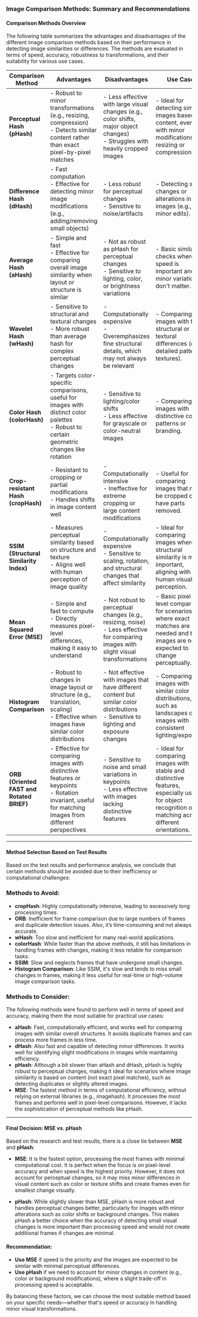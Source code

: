 ### Image Comparison Methods: Summary and Recommendations

#### **Comparison Methods Overview**
The following table summarizes the advantages and disadvantages of the different image comparison methods based on their performance in detecting image similarities or differences. The methods are evaluated in terms of speed, accuracy, robustness to transformations, and their suitability for various use cases.

| **Comparison Method**     | **Advantages**                                                                                                                                                    | **Disadvantages**                                                                                                                                               | **Use Case**                                                                 |
|---------------------------|-------------------------------------------------------------------------------------------------------------------------------------------------------------------|-----------------------------------------------------------------------------------------------------------------------------------------------------------------|-------------------------------------------------------------------------------|
| **Perceptual Hash (pHash)**| - Robust to minor transformations (e.g., resizing, compression) <br> - Detects similar content rather than exact pixel-by-pixel matches                           | - Less effective with large visual changes (e.g., color shifts, major object changes) <br> - Struggles with heavily cropped images                                 | - Ideal for detecting similar images based on content, even with minor modifications like resizing or compression. |
| **Difference Hash (dHash)**| - Fast computation <br> - Effective for detecting minor image modifications (e.g., adding/removing small objects)                                                 | - Less robust for perceptual changes <br> - Sensitive to noise/artifacts                                                                                       | - Detecting slight changes or alterations in images (e.g., minor edits). |
| **Average Hash (aHash)**   | - Simple and fast <br> - Effective for comparing overall image similarity when layout or structure is similar                                                   | - Not as robust as pHash for perceptual changes <br> - Sensitive to lighting, color, or brightness variations                                                  | - Basic similarity checks where speed is important and minor variations don't matter. |
| **Wavelet Hash (wHash)**   | - Sensitive to structural and textural changes <br> - More robust than average hash for complex perceptual changes                                              | - Computationally expensive <br> - Overemphasizes fine structural details, which may not always be relevant                                                  | - Comparing images with fine structural or textural differences (e.g., detailed patterns, textures). |
| **Color Hash (colorHash)** | - Targets color-specific comparisons, useful for images with distinct color palettes <br> - Robust to certain geometric changes like rotation                     | - Sensitive to lighting/color shifts <br> - Less effective for grayscale or color-neutral images                                                               | - Comparing images with distinctive color patterns or branding. |
| **Crop-resistant Hash (cropHash)** | - Resistant to cropping or partial modifications <br> - Handles shifts in image content well                                                                | - Computationally intensive <br> - Ineffective for extreme cropping or large content modifications                                                             | - Useful for comparing images that may be cropped or have parts removed. |
| **SSIM (Structural Similarity Index)** | - Measures perceptual similarity based on structure and texture <br> - Aligns well with human perception of image quality                                      | - Computationally expensive <br> - Sensitive to scaling, rotation, and structural changes that affect similarity                                              | - Ideal for comparing images where structural similarity is most important, aligning with human visual perception. |
| **Mean Squared Error (MSE)** | - Simple and fast to compute <br> - Directly measures pixel-level differences, making it easy to understand                                                      | - Not robust to perceptual changes (e.g., resizing, noise) <br> - Less effective for comparing images with slight visual transformations                         | - Basic pixel-level comparison for scenarios where exact matches are needed and the images are not expected to change perceptually. |
| **Histogram Comparison**   | - Robust to changes in image layout or structure (e.g., translation, scaling) <br> - Effective when images have similar color distributions                      | - Not effective with images that have different content but similar color distributions <br> - Sensitive to lighting and exposure changes                        | - Comparing images with similar color distributions, such as landscapes or images with consistent lighting/exposure. |
| **ORB (Oriented FAST and Rotated BRIEF)** | - Effective for comparing images with distinctive features or keypoints <br> - Rotation invariant, useful for matching images from different perspectives  | - Sensitive to noise and small variations in keypoints <br> - Less effective with images lacking distinctive features                                          | - Ideal for comparing images with stable and distinctive features, especially useful for object recognition or matching across different orientations. |

---

#### **Method Selection Based on Test Results**

Based on the test results and performance analysis, we conclude that certain methods should be avoided due to their inefficiency or computational challenges:

### Methods to Avoid:
- **cropHash**: Highly computationally intensive, leading to excessively long processing times.
- **ORB**: Inefficient for frame comparison due to large numbers of frames and duplicate detection issues. Also, it’s time-consuming and not always accurate.
- **wHash**: Too slow and inefficient for many real-world applications.
- **colorHash**: While faster than the above methods, it still has limitations in handling frames with changes, making it less reliable for comparison tasks.
- **SSIM**: Slow and neglects frames that have undergone small changes.
- **Histogram Comparison**: Like SSIM, it's slow and tends to miss small changes in frames, making it less useful for real-time or high-volume image comparison tasks.

### Methods to Consider:
The following methods were found to perform well in terms of speed and accuracy, making them the most suitable for practical use cases:

- **aHash**: Fast, computationally efficient, and works well for comparing images with similar overall structures. It avoids duplicate frames and can process more frames in less time.
- **dHash**: Also fast and capable of detecting minor differences. It works well for identifying slight modifications in images while maintaining efficiency.
- **pHash**: Although a bit slower than aHash and dHash, pHash is highly robust to perceptual changes, making it ideal for scenarios where image similarity is based on content (not exact pixel matches), such as detecting duplicates or slightly altered images.
- **MSE**: The fastest method in terms of computational efficiency, without relying on external libraries (e.g., imagehash). It processes the most frames and performs well in pixel-level comparisons. However, it lacks the sophistication of perceptual methods like pHash.

---

#### **Final Decision: MSE vs. pHash**

Based on the research and test results, there is a close tie between **MSE** and **pHash**:

- **MSE**: It is the fastest option, processing the most frames with minimal computational cost. It is perfect when the focus is on pixel-level accuracy and when speed is the highest priority. However, it does not account for perceptual changes, so it may miss minor differences in visual content such as color or texture shifts and create frames even for smallest change visually.
  
- **pHash**: While slightly slower than MSE, pHash is more robust and handles perceptual changes better, particularly for images with minor alterations such as color shifts or background changes. This makes pHash a better choice when the accuracy of detecting small visual changes is more important than processing speed and would not create additional frames if changes are minimal.

#### **Recommendation**:
- **Use MSE** if speed is the priority and the images are expected to be similar with minimal perceptual differences.
- **Use pHash** if we need to account for minor changes in content (e.g., color or background modifications), where a slight trade-off in processing speed is acceptable.

By balancing these factors, we can choose the most suitable method based on your specific needs—whether that's speed or accuracy in handling minor visual transformations.